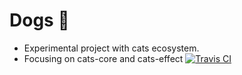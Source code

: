 # Dogs 🐶

- Experimental project with cats ecosystem. 
- Focusing on cats-core and cats-effect
[![Travis CI](https://travis-ci.org/statictypeddog/dogs.svg?branch=master)](https://travis-ci.org/statictypeddog/dogs)
